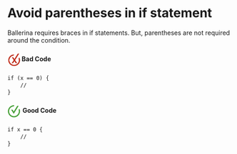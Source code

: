 # Avoid parentheses in if statement

Ballerina requires braces in if statements. But, parentheses are not required around the condition.


<h4><img align="center" height="30" src="../img/BadCode.png"> Bad Code</h4>

```bal
if (x == 0) {
    //
}
``` 


<h4><img align="center" height="30" src="../img/GoodCode.png"> Good Code</h4>

```bal
if x == 0 {
    //
}
```